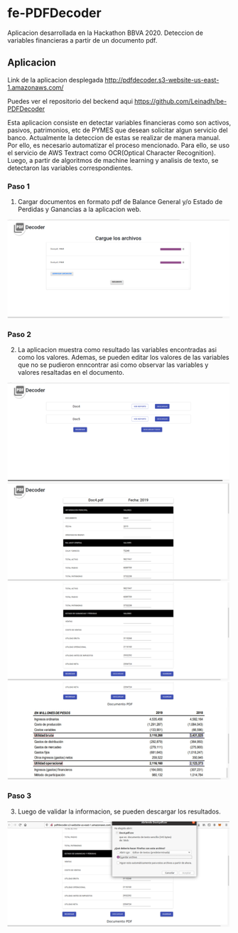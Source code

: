 # fe-PDFDecoder
Aplicacion desarrollada en la Hackathon BBVA 2020. Deteccion de variables financieras a partir de un documento pdf.

## Aplicacion
Link de la aplicacion desplegada http://pdfdecoder.s3-website-us-east-1.amazonaws.com/

Puedes ver el repositorio del beckend aqui https://github.com/Leinadh/be-PDFDecoder

Esta aplicacion consiste en detectar variables financieras como son activos, pasivos, patrimonios, etc de PYMES que desean solicitar algun servicio del banco. Actualmente la deteccion de estas se realizar de manera manual. Por ello, es necesario automatizar el proceso mencionado. Para ello, se uso el servicio de AWS Textract como OCR(Optical Character Recognition). Luego, a partir de algoritmos de machine learning y analisis de texto, se detectaron las variables correspondientes.  


   ### Paso 1<br/>
   1. Cargar documentos en formato pdf de Balance General y/o Estado de Perdidas y Ganancias a la aplicacion web.<br/>
   <img src="images/front1.png" width="500" />

   ### Paso 2<br/>
   2. La aplicacion muestra como resultado las variables encontradas asi como los valores. Ademas, se pueden editar los valores de las variables que no se pudieron     enncontrar asi como observar las variables y valores resaltadas en el documento.<br/>
   <img src="images/front3.png" width="500" />
   <img src="images/front4.png" width="500" />
   <img src="images/front5.png" width="500" />
   <img src="images/front10.png" width="500" />
   
   ### Paso 3<br/>
   3. Luego de validar la informacion, se pueden descargar los resultados.<br/>
   <img src="images/front11.png" width="500" />

   
